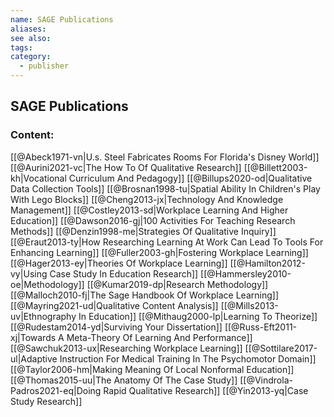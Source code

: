 ```yaml
---
name: SAGE Publications
aliases:
see also:
tags:
category:
  - publisher
---
```


## SAGE Publications

### Content:
[[@Abeck1971-vn|U.s. Steel Fabricates Rooms For Florida's Disney World]]
[[@Aurini2021-vc|The How To Of Qualitative Research]]
[[@Billett2003-kh|Vocational Curriculum And Pedagogy]]
[[@Billups2020-od|Qualitative Data Collection Tools]]
[[@Brosnan1998-tu|Spatial Ability In Children's Play With Lego Blocks]]
[[@Cheng2013-jx|Technology And Knowledge Management]]
[[@Costley2013-sd|Workplace Learning And Higher Education]]
[[@Dawson2016-gj|100 Activities For Teaching Research Methods]]
[[@Denzin1998-me|Strategies Of Qualitative Inquiry]]
[[@Eraut2013-ty|How Researching Learning At Work Can Lead To Tools For Enhancing Learning]]
[[@Fuller2003-gh|Fostering Workplace Learning]]
[[@Hager2013-ey|Theories Of Workplace Learning]]
[[@Hamilton2012-vy|Using Case Study In Education Research]]
[[@Hammersley2010-oe|Methodology]]
[[@Kumar2019-dp|Research Methodology]]
[[@Malloch2010-fj|The Sage Handbook Of Workplace Learning]]
[[@Mayring2021-ud|Qualitative Content Analysis]]
[[@Mills2013-uv|Ethnography In Education]]
[[@Mithaug2000-lp|Learning To Theorize]]
[[@Rudestam2014-yd|Surviving Your Dissertation]]
[[@Russ-Eft2011-xj|Towards A Meta-Theory Of Learning And Performance]]
[[@Sawchuk2013-ux|Researching Workplace Learning]]
[[@Sottilare2017-ul|Adaptive Instruction For Medical Training In The Psychomotor Domain]]
[[@Taylor2006-hm|Making Meaning Of Local Nonformal Education]]
[[@Thomas2015-uu|The Anatomy Of The Case Study]]
[[@Vindrola-Padros2021-eq|Doing Rapid Qualitative Research]]
[[@Yin2013-yq|Case Study Research]]